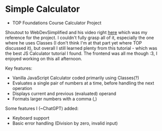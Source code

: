 # Simple Calculator
- TOP Foundations Course Calculator Project

Shoutout to WebDevSimplified and his video right [here](https://www.youtube.com/watch?v=j59qQ7YWLxw) which was my reference for the project. I couldn't fully grasp all of it, especially the one where he uses Classes (I don't think I'm at that part yet where TOP discussed it), but overall I still learned plenty from this tutorial - which was the best JS Calculator tutorial I found. The frontend was all me though :3, I enjoyed working on this all afternoon.

Key features:
- Vanilla JavaScript Calculator coded primarily using Classes(?)
- Evaluates a single pair of numbers at a time, before handling the next operation
- Displays current and previous (evaluated) operand
- Formats larger numbers with a comma (,)

Some features I (~ChatGPT) added:
- Keyboard support
- Basic error handling (Division by zero, invalid input)




